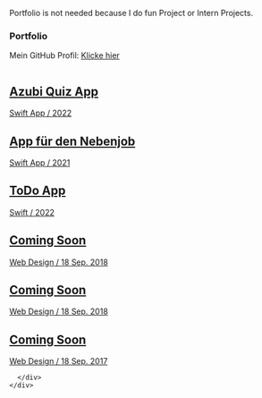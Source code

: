 Portfolio is not needed because I do fun Project or Intern Projects.



<!--/ Section Portfolio Star /-->
  <section id="work" class="portfolio-mf sect-pt4 route">
    <div class="container">
      <div class="row">
        <div class="col-sm-12">
          <div class="title-box text-center">
            <h3 class="title-a">
              Portfolio
            </h3>
            <p class="subtitle-a">
              Mein GitHub Profil: <a class="text-white" href="https://github.com/Dopaemin">Klicke hier</a>
            </p>
            <div class="line-mf"></div>
          </div>
        </div>
      </div>
      <div class="row">
        <div class="col-md-4">
          <div class="work-box">
            <a href="img/itazubiapp.jpeg" data-lightbox="gallery-mf">
              <div class="work-img">
                <img src="img/itazubiapp.jpeg" alt="" class="img-fluid">
              </div>
              <div class="work-content">
                <div class="row">
                  <div class="col-sm-8">
                    <h2 class="w-title">Azubi Quiz App</h2>
                    <div class="w-more">
                      <span class="w-ctegory">Swift App</span> / <span class="w-date">2022</span>
                    </div>
                  </div>
                  <div class="col-sm-4">
                    <div class="w-like">
                      <span class="ion-ios-plus-outline"></span>
                    </div>
                  </div>
                </div>
              </div>
            </a>
          </div>
        </div>
        <div class="col-md-4">
          <div class="work-box">
            <a href="img/nebenjobapp.jpeg" data-lightbox="gallery-mf">
              <div class="work-img">
                <img src="img/nebenjobapp.jpeg" alt="" class="img-fluid">
              </div>
              <div class="work-content">
                <div class="row">
                  <div class="col-sm-8">
                    <h2 class="w-title">App für den Nebenjob</h2>
                    <div class="w-more">
                      <span class="w-ctegory">Swift App</span> / <span class="w-date">2021</span>
                    </div>
                  </div>
                  <div class="col-sm-4">
                    <div class="w-like">
                      <span class="ion-ios-plus-outline"></span>
                    </div>
                  </div>
                </div>
              </div>
            </a>
          </div>
        </div>
        <div class="col-md-4">
          <div class="work-box">
            <a href="img/todolistapp.jpeg" data-lightbox="gallery-mf">
              <div class="work-img">
                <img src="img/todolistapp.jpeg" alt="" class="img-fluid">
              </div>
              <div class="work-content">
                <div class="row">
                  <div class="col-sm-8">
                    <h2 class="w-title">ToDo App</h2>
                    <div class="w-more">
                      <span class="w-ctegory">Swift</span> / <span class="w-date">2022</span>
                    </div>
                  </div>
                  <div class="col-sm-4">
                    <div class="w-like">
                      <span class="ion-ios-plus-outline"></span>
                    </div>
                  </div>
                </div>
              </div>
            </a>
          </div>
        </div>
        <div class="col-md-4">
          <div class="work-box">
            <a href="img/work-1.png" data-lightbox="gallery-mf">
              <div class="work-img">
                <img src="img/work-1.png" alt="" class="img-fluid">
              </div>
              <div class="work-content">
                <div class="row">
                  <div class="col-sm-8">
                    <h2 class="w-title">Coming Soon</h2>
                    <div class="w-more">
                      <span class="w-ctegory">Web Design</span> / <span class="w-date">18 Sep. 2018</span>
                    </div>
                  </div>
                  <div class="col-sm-4">
                    <div class="w-like">
                      <span class="ion-ios-plus-outline"></span>
                    </div>
                  </div>
                </div>
              </div>
            </a>
          </div>
        </div>
        <div class="col-md-4">
          <div class="work-box">
            <a href="img/work-1.png" data-lightbox="gallery-mf">
              <div class="work-img">
                <img src="img/work-1.png" alt="" class="img-fluid">
              </div>
              <div class="work-content">
                <div class="row">
                  <div class="col-sm-8">
                    <h2 class="w-title">Coming Soon</h2>
                    <div class="w-more">
                      <span class="w-ctegory">Web Design</span> / <span class="w-date">18 Sep. 2018</span>
                    </div>
                  </div>
                  <div class="col-sm-4">
                    <div class="w-like">
                      <span class="ion-ios-plus-outline"></span>
                    </div>
                  </div>
                </div>
              </div>
            </a>
          </div>
        </div>
        <div class="col-md-4">
          <div class="work-box">
            <a href="img/work-1.png" data-lightbox="gallery-mf">
              <div class="work-img">
                <img src="img/work-1.png" alt="" class="img-fluid">
              </div>
              <div class="work-content">
                <div class="row">
                  <div class="col-sm-8">
                    <h2 class="w-title">Coming Soon</h2>
                    <div class="w-more">
                      <span class="w-ctegory">Web Design</span> / <span class="w-date">18 Sep. 2017</span>
                    </div>
                  </div>
                  <div class="col-sm-4">
                    <div class="w-like">
                      <span class="ion-ios-plus-outline"></span>
                    </div>
                  </div>
                </div>
              </div>
            </a>
          </div>
        </div>
        
      </div>
    </div>
  </section>